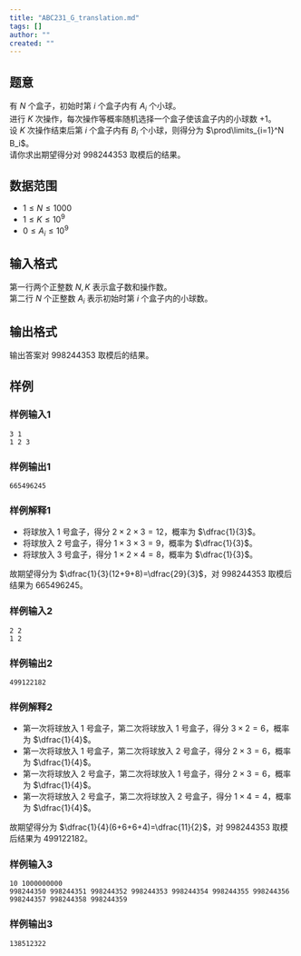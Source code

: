 ```yaml
---
title: "ABC231_G_translation.md"
tags: []
author: ""
created: ""
---
```


## 题意

有 $N$ 个盒子，初始时第 $i$ 个盒子内有 $A_i$ 个小球。  
进行 $K$ 次操作，每次操作等概率随机选择一个盒子使该盒子内的小球数 $+1$。  
设 $K$ 次操作结束后第 $i$ 个盒子内有 $B_i$ 个小球，则得分为 $\prod\limits_{i=1}^N B_i$。  
请你求出期望得分对 $998244353$ 取模后的结果。

## 数据范围

- $1 \le N \le 1000$
- $1 \le K \le 10^9$
- $0 \le A_i \le 10^9$

## 输入格式

第一行两个正整数 $N,K$ 表示盒子数和操作数。  
第二行 $N$ 个正整数 $A_i$ 表示初始时第 $i$ 个盒子内的小球数。  

## 输出格式

输出答案对 $998244353$ 取模后的结果。

## 样例

### 样例输入1

```input
3 1
1 2 3

```

### 样例输出1

```output
665496245

```

### 样例解释1

- 将球放入 $1$ 号盒子，得分 $2 \times 2 \times 3 = 12$，概率为 $\dfrac{1}{3}$。
- 将球放入 $2$ 号盒子，得分 $1 \times 3 \times 3 = 9$，概率为 $\dfrac{1}{3}$。
- 将球放入 $3$ 号盒子，得分 $1 \times 2 \times 4 = 8$，概率为 $\dfrac{1}{3}$。

故期望得分为 $\dfrac{1}{3}(12+9+8)=\dfrac{29}{3}$，对 $998244353$ 取模后结果为 $665496245$。

### 样例输入2

```input
2 2
1 2

```

### 样例输出2

```output
499122182

```

### 样例解释2

- 第一次将球放入 $1$ 号盒子，第二次将球放入 $1$ 号盒子，得分 $3 \times 2 = 6$，概率为 $\dfrac{1}{4}$。
- 第一次将球放入 $1$ 号盒子，第二次将球放入 $2$ 号盒子，得分 $2 \times 3 = 6$，概率为 $\dfrac{1}{4}$。
- 第一次将球放入 $2$ 号盒子，第二次将球放入 $1$ 号盒子，得分 $2 \times 3 = 6$，概率为 $\dfrac{1}{4}$。
- 第一次将球放入 $2$ 号盒子，第二次将球放入 $2$ 号盒子，得分 $1 \times 4 = 4$，概率为 $\dfrac{1}{4}$。

故期望得分为 $\dfrac{1}{4}(6+6+6+4)=\dfrac{11}{2}$，对 $998244353$ 取模后结果为 $499122182$。

### 样例输入3

```input
10 1000000000
998244350 998244351 998244352 998244353 998244354 998244355 998244356 998244357 998244358 998244359

```

### 样例输出3

```output
138512322

```

